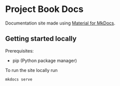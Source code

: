 # Project Book Docs

Documentation site made using [Material for MkDocs](https://squidfunk.github.io/mkdocs-material/).

## Getting started locally

Prerequisites:
- pip (Python package manager)

To run the site locally run
```
mkdocs serve
```

